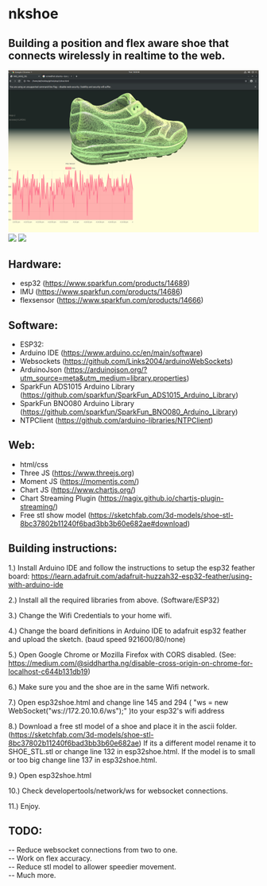 # nkshoe

## Building a position and flex aware shoe that connects wirelessly in realtime to the web.  

![esp32shoe](web.png)
![](position.gif)
![](flex.gif)
</br>
## Hardware:  
- esp32 (https://www.sparkfun.com/products/14689)  
- IMU (https://www.sparkfun.com/products/14686)  
- flexsensor (https://www.sparkfun.com/products/14666)  
  
## Software:  
- ESP32:  
- Arduino IDE (https://www.arduino.cc/en/main/software)  
- Websockets (https://github.com/Links2004/arduinoWebSockets)  
- ArduinoJson (https://arduinojson.org/?utm_source=meta&utm_medium=library.properties)  
- SparkFun ADS1015 Arduino Library (https://github.com/sparkfun/SparkFun_ADS1015_Arduino_Library)  
- SparkFun BNO080 Arduino Library (https://github.com/sparkfun/SparkFun_BNO080_Arduino_Library)  
- NTPClient (https://github.com/arduino-libraries/NTPClient)</br>
  
## Web:  
- html/css</br>
- Three JS (https://www.threejs.org)  
- Moment JS (https://momentjs.com/)  
- Chart JS (https://www.chartjs.org/)  
- Chart Streaming Plugin (https://nagix.github.io/chartjs-plugin-streaming/)  
- Free stl show model (https://sketchfab.com/3d-models/shoe-stl-8bc37802b11240f6bad3bb3b60e682ae#download)  
  
## Building instructions:  
  
1.) Install Arduino IDE and follow the instructions to setup the esp32 feather board:
https://learn.adafruit.com/adafruit-huzzah32-esp32-feather/using-with-arduino-ide
  
2.) Install all the required libraries from above. (Software/ESP32)
  
3.) Change the Wifi Credentials to your home wifi.
  
4.) Change the board definitions in Arduino IDE to adafruit esp32 feather and upload the sketch. (baud speed 921600/80/none)
  
5.) Open Google Chrome or Mozilla Firefox with CORS disabled. (See: https://medium.com/@siddhartha.ng/disable-cross-origin-on-chrome-for-localhost-c644b131db19)
  
6.) Make sure you and the shoe are in the same Wifi network. 
  
7.) Open esp32shoe.html and change line 145 and 294 ( "ws = new WebSocket("ws://172.20.10.6/ws");" )to your esp32's wifi address 
  
8.) Download a free stl model of a shoe and place it in the ascii folder. (https://sketchfab.com/3d-models/shoe-stl-8bc37802b11240f6bad3bb3b60e682ae) If its a different model rename it to SHOE_STL.stl or change line 132 in esp32shoe.html.
If the model is to small or too big change line 137 in esp32shoe.html.
  
9.) Open esp32shoe.html 
  
10.) Check developertools/network/ws for websocket connections.
  
11.) Enjoy.
  
  
## TODO:  
-- Reduce websocket connections from two to one.  
-- Work on flex accuracy.  
-- Reduce stl model to allower speedier movement.  
-- Much more.  
  

